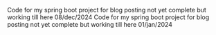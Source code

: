 Code for my spring boot project for blog posting not yet complete but working till here 08/dec/2024
Code for my spring boot project for blog posting not yet complete but working till here 01/jan/2024
